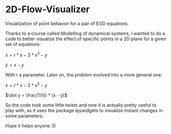 # 2D-Flow-Visualizer
Visualization of point behavior for a pair of EOD equations.

Thanks to a course called Modelling of dynamical systems, I wanted to do a code to better visualize the effect of specific points in a 2D plane for a given set of equations:

$`\dot x = r*x - 3*x^{3} - y`$

$`\dot y = x - y`$

With r a parameter. Later on, the problem evolved into a more general one:

$`\dot x = r*x - 3*x^{3} - y`$

$`\dot y = \frac{1}{t} * (x - y)`$

So the code took some little twists and now it is actually pretty useful to play with, as it uses the package ipywidgets to visualize instant changes in some parameters.

Hope it helps anyone :D
